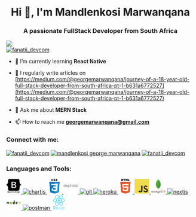 <h1 align="center">Hi 👋, I'm Mandlenkosi Marwanqana</h1>
<h3 align="center">A passionate FullStack Developer from South Africa</h3>

<img src='https://external-content.duckduckgo.com/iu/?u=https%3A%2F%2Fmedia1.giphy.com%2Fmedia%2FqgQUggAC3Pfv687qPC%2Fgiphy.gif&f=1&nofb=1&ipt=ed7741e207bd5c14a4eeeb5a86c073b2f8fd5b9feaff0c0c1deff858d9d6979a&ipo=images' align='right' width=510/>

<p align="left"> <a href="https://twitter.com/fanatii_dev" target="blank"><img src="https://img.shields.io/twitter/follow/fanatii_devcom?logo=twitter&style=for-the-badge" alt="fanatii_devcom" /></a> </p>

- 🌱 I’m currently learning **React Native**

- 📝 I regularly write articles on [https://medium.com/@georgemarwanqana/journey-of-a-18-year-old-full-stack-developer-from-south-africa-pt-1-b631a6772527](https://medium.com/@georgemarwanqana/journey-of-a-18-year-old-full-stack-developer-from-south-africa-pt-1-b631a6772527)

- 💬 Ask me about **MERN Stack**

- 📫 How to reach me **georgemarwanqana@gmail.com**

<h3 align="left">Connect with me:</h3>
<p align="left">
<a href="https://twitter.com/fanatii_devcom" target="blank"><img align="center" src="https://raw.githubusercontent.com/rahuldkjain/github-profile-readme-generator/master/src/images/icons/Social/twitter.svg" alt="fanatii_devcom" height="30" width="40" /></a>
<a href="https://linkedin.com/in/mandlenkosi george marwanqana" target="blank"><img align="center" src="https://raw.githubusercontent.com/rahuldkjain/github-profile-readme-generator/master/src/images/icons/Social/linked-in-alt.svg" alt="mandlenkosi george marwanqana" height="30" width="40" /></a>
<a href="https://instagram.com/fanatii_devcom" target="blank"><img align="center" src="https://raw.githubusercontent.com/rahuldkjain/github-profile-readme-generator/master/src/images/icons/Social/instagram.svg" alt="fanatii_devcom" height="30" width="40" /></a>
</p>

<h3 align="left">Languages and Tools:</h3>
<p align="left"> <a href="https://getbootstrap.com" target="_blank" rel="noreferrer"> <img src="https://raw.githubusercontent.com/devicons/devicon/master/icons/bootstrap/bootstrap-plain-wordmark.svg" alt="bootstrap" width="40" height="40"/> </a> <a href="https://www.chartjs.org" target="_blank" rel="noreferrer"> <img src="https://www.chartjs.org/media/logo-title.svg" alt="chartjs" width="40" height="40"/> </a> <a href="https://www.w3schools.com/css/" target="_blank" rel="noreferrer"> <img src="https://raw.githubusercontent.com/devicons/devicon/master/icons/css3/css3-original-wordmark.svg" alt="css3" width="40" height="40"/> </a> <a href="https://expressjs.com" target="_blank" rel="noreferrer"> <img src="https://raw.githubusercontent.com/devicons/devicon/master/icons/express/express-original-wordmark.svg" alt="express" width="40" height="40"/> </a> <a href="https://git-scm.com/" target="_blank" rel="noreferrer"> <img src="https://www.vectorlogo.zone/logos/git-scm/git-scm-icon.svg" alt="git" width="40" height="40"/> </a> <a href="https://heroku.com" target="_blank" rel="noreferrer"> <img src="https://www.vectorlogo.zone/logos/heroku/heroku-icon.svg" alt="heroku" width="40" height="40"/> </a> <a href="https://www.w3.org/html/" target="_blank" rel="noreferrer"> <img src="https://raw.githubusercontent.com/devicons/devicon/master/icons/html5/html5-original-wordmark.svg" alt="html5" width="40" height="40"/> </a> <a href="https://developer.mozilla.org/en-US/docs/Web/JavaScript" target="_blank" rel="noreferrer"> <img src="https://raw.githubusercontent.com/devicons/devicon/master/icons/javascript/javascript-original.svg" alt="javascript" width="40" height="40"/> </a> <a href="https://www.mongodb.com/" target="_blank" rel="noreferrer"> <img src="https://raw.githubusercontent.com/devicons/devicon/master/icons/mongodb/mongodb-original-wordmark.svg" alt="mongodb" width="40" height="40"/> </a> <a href="https://nextjs.org/" target="_blank" rel="noreferrer"> <img src="https://cdn.worldvectorlogo.com/logos/nextjs-2.svg" alt="nextjs" width="40" height="40"/> </a> <a href="https://nodejs.org" target="_blank" rel="noreferrer"> <img src="https://raw.githubusercontent.com/devicons/devicon/master/icons/nodejs/nodejs-original-wordmark.svg" alt="nodejs" width="40" height="40"/> </a> <a href="https://postman.com" target="_blank" rel="noreferrer"> <img src="https://www.vectorlogo.zone/logos/getpostman/getpostman-icon.svg" alt="postman" width="40" height="40"/> </a> <a href="https://reactjs.org/" target="_blank" rel="noreferrer"> <img src="https://raw.githubusercontent.com/devicons/devicon/master/icons/react/react-original-wordmark.svg" alt="react" width="40" height="40"/> </a> </p>
